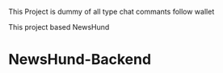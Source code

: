 This Project is dummy of all type chat commants follow wallet

This project based NewsHund
# NewsHund-Backend
